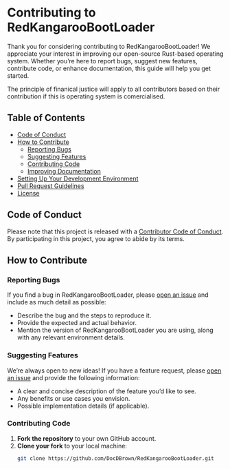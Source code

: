 # Contributing to RedKangarooBootLoader

Thank you for considering contributing to RedKangarooBootLoader! We appreciate your interest in improving our open-source Rust-based operating system. Whether you’re here to report bugs, suggest new features, contribute code, or enhance documentation, this guide will help you get started.

The principle of finanical justice will apply to all contributors based on their contribution if this is operating system is comercialised.

## Table of Contents

- [Code of Conduct](#code-of-conduct)
- [How to Contribute](#how-to-contribute)
  - [Reporting Bugs](#reporting-bugs)
  - [Suggesting Features](#suggesting-features)
  - [Contributing Code](#contributing-code)
  - [Improving Documentation](#improving-documentation)
- [Setting Up Your Development Environment](#setting-up-your-development-environment)
- [Pull Request Guidelines](#pull-request-guidelines)
- [License](#license)

## Code of Conduct

Please note that this project is released with a [Contributor Code of Conduct](CODE_OF_CONDUCT.md). By participating in this project, you agree to abide by its terms.

## How to Contribute

### Reporting Bugs

If you find a bug in RedKangarooBootLoader, please [open an issue](https://github.com/DocDBrown/RedKangarooBootLoader/issues) and include as much detail as possible:

- Describe the bug and the steps to reproduce it.
- Provide the expected and actual behavior.
- Mention the version of RedKangarooBootLoader you are using, along with any relevant environment details.

### Suggesting Features

We’re always open to new ideas! If you have a feature request, please [open an issue](https://github.com/DocDBrown/RedKangarooOS/issues) and provide the following information:

- A clear and concise description of the feature you’d like to see.
- Any benefits or use cases you envision.
- Possible implementation details (if applicable).

### Contributing Code

1. **Fork the repository** to your own GitHub account.
2. **Clone your fork** to your local machine:
   ```bash
   git clone https://github.com/DocDBrown/RedKangarooBootLoader.git

